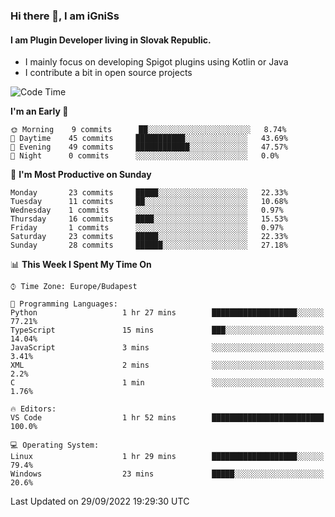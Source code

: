 ### Hi there 👋, I am iGniSs

#### I am Plugin Developer living in Slovak Republic.
- I mainly focus on developing Spigot plugins using Kotlin or Java
- I contribute a bit in open source projects

<!--START_SECTION:waka-->
![Code Time](http://img.shields.io/badge/Code%20Time-923%20hrs%2028%20mins-blue)

**I'm an Early 🐤** 

```text
🌞 Morning    9 commits      ██░░░░░░░░░░░░░░░░░░░░░░░   8.74% 
🌆 Daytime    45 commits     ███████████░░░░░░░░░░░░░░   43.69% 
🌃 Evening    49 commits     ████████████░░░░░░░░░░░░░   47.57% 
🌙 Night      0 commits      ░░░░░░░░░░░░░░░░░░░░░░░░░   0.0%

```
📅 **I'm Most Productive on Sunday** 

```text
Monday       23 commits     █████░░░░░░░░░░░░░░░░░░░░   22.33% 
Tuesday      11 commits     ██░░░░░░░░░░░░░░░░░░░░░░░   10.68% 
Wednesday    1 commits      ░░░░░░░░░░░░░░░░░░░░░░░░░   0.97% 
Thursday     16 commits     ████░░░░░░░░░░░░░░░░░░░░░   15.53% 
Friday       1 commits      ░░░░░░░░░░░░░░░░░░░░░░░░░   0.97% 
Saturday     23 commits     █████░░░░░░░░░░░░░░░░░░░░   22.33% 
Sunday       28 commits     ██████░░░░░░░░░░░░░░░░░░░   27.18%

```


📊 **This Week I Spent My Time On** 

```text
⌚︎ Time Zone: Europe/Budapest

💬 Programming Languages: 
Python                   1 hr 27 mins        ███████████████████░░░░░░   77.21% 
TypeScript               15 mins             ███░░░░░░░░░░░░░░░░░░░░░░   14.04% 
JavaScript               3 mins              ░░░░░░░░░░░░░░░░░░░░░░░░░   3.41% 
XML                      2 mins              ░░░░░░░░░░░░░░░░░░░░░░░░░   2.2% 
C                        1 min               ░░░░░░░░░░░░░░░░░░░░░░░░░   1.76%

🔥 Editors: 
VS Code                  1 hr 52 mins        █████████████████████████   100.0%

💻 Operating System: 
Linux                    1 hr 29 mins        ███████████████████░░░░░░   79.4% 
Windows                  23 mins             █████░░░░░░░░░░░░░░░░░░░░   20.6%

```


 Last Updated on 29/09/2022 19:29:30 UTC
<!--END_SECTION:waka-->